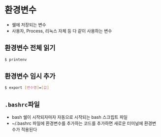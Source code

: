 # 환경변수

- 쉘에 저장되는 변수
- 사용자, Process, 리눅스 자체 등 다 같이 사용하는 변수

## 환경변수 전체 읽기

``` Bash
$ printenv
```

## 환경변수 임시 추가

``` Bash
$ export [변수명]=[값]
```

## `.bashrc`파일

- bash 쉘이 시작되자마자 자동으로 시작되는 bash 스크립트 파일
- ~/.bashrc 파일에 환경변수를 추가하는 코드를 추가하면 새로운 터미널에 환경변수가 적용된다

